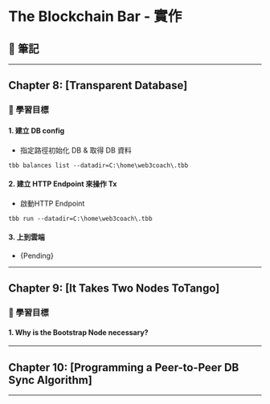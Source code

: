 # The Blockchain Bar - 實作

## 📝 筆記

---

## Chapter 8: [Transparent Database]

### 🎯 學習目標

#### 1. 建立 DB config
   - 指定路徑初始化 DB & 取得 DB 資料
   ```
   tbb balances list --datadir=C:\home\web3coach\.tbb
   ```

#### 2. 建立 HTTP Endpoint 來操作 Tx
   - 啟動HTTP Endpoint
   ```
   tbb run --datadir=C:\home\web3coach\.tbb
   ```

#### 3. 上到雲端
   - {Pending}
---

## Chapter 9: [It Takes Two Nodes ToTango]

### 🎯 學習目標

#### 1. Why is the Bootstrap Node necessary?

---

## Chapter 10: [Programming a Peer-to-Peer DB Sync Algorithm]

---